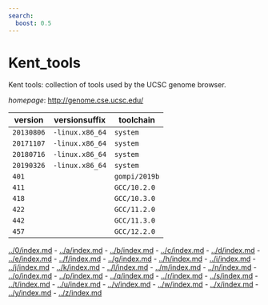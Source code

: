 ```yaml
---
search:
  boost: 0.5
---
```

# Kent_tools

Kent tools: collection of tools used by the UCSC genome browser.

*homepage*: <http://genome.cse.ucsc.edu/>

version | versionsuffix | toolchain
--------|---------------|----------
``20130806`` | ``-linux.x86_64`` | ``system``
``20171107`` | ``-linux.x86_64`` | ``system``
``20180716`` | ``-linux.x86_64`` | ``system``
``20190326`` | ``-linux.x86_64`` | ``system``
``401`` |  | ``gompi/2019b``
``411`` |  | ``GCC/10.2.0``
``418`` |  | ``GCC/10.3.0``
``422`` |  | ``GCC/11.2.0``
``442`` |  | ``GCC/11.3.0``
``457`` |  | ``GCC/12.2.0``

[../0/index.md](0) - [../a/index.md](a) - [../b/index.md](b) - [../c/index.md](c) - [../d/index.md](d) - [../e/index.md](e) - [../f/index.md](f) - [../g/index.md](g) - [../h/index.md](h) - [../i/index.md](i) - [../j/index.md](j) - [../k/index.md](k) - [../l/index.md](l) - [../m/index.md](m) - [../n/index.md](n) - [../o/index.md](o) - [../p/index.md](p) - [../q/index.md](q) - [../r/index.md](r) - [../s/index.md](s) - [../t/index.md](t) - [../u/index.md](u) - [../v/index.md](v) - [../w/index.md](w) - [../x/index.md](x) - [../y/index.md](y) - [../z/index.md](z)


